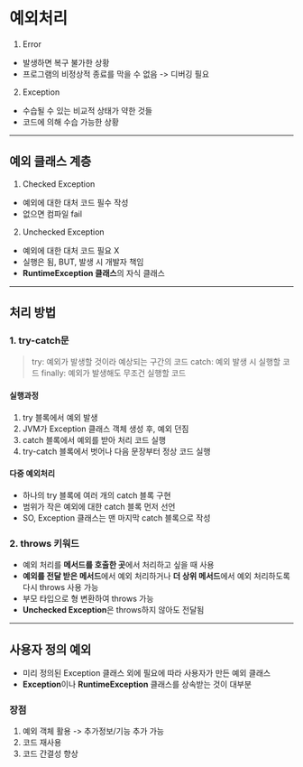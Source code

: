 # 예외처리
1. Error
  + 발생하면 복구 불가한 상황
  + 프로그램의 비정상적 종료를 막을 수 없음 -> 디버깅 필요

2. Exception
  + 수습될 수 있는 비교적 상태가 약한 것들
  + 코드에 의해 수습 가능한 상황

- - -
## 예외 클래스 계층
1. Checked Exception
  - 예외에 대한 대처 코드 필수 작성
  - 없으면 컴파일 fail
2. Unchecked Exception
  - 예외에 대한 대처 코드 필요 X
  - 실행은 됨, BUT, 발생 시 개발자 책임
  - **RuntimeException 클래스**의 자식 클래스

- - -

## 처리 방법
### 1. try-catch문
> try: 예외가 발생할 것이라 예상되는 구간의 코드
> catch: 예외 발생 시 실행할 코드
> finally: 예외가 발생해도 무조건 실행할 코드

#### 실행과정
1. try 블록에서 예외 발생
2. JVM가 Exception 클래스 객체 생성 후, 예외 던짐
3. catch 블록에서 예외를 받아 처리 코드 실행
4. try-catch 블록에서 벗어나 다음 문장부터 정상 코드 실행

#### 다중 예외처리
- 하나의 try 블록에 여러 개의 catch 블록 구현
- 범위가 작은 예외에 대한 catch 블록 먼저 선언
- SO, Exception 클래스는 맨 마지막 catch 블록으로 작성

### 2. throws 키워드
- 예외 처리를 **메서드를 호출한 곳**에서 처리하고 싶을 때 사용
- **예외를 전달 받은 메서드**에서 예외 처리하거나 **더 상위 메서드**에서 예외 처리하도록 다시 throws 사용 가능
- 부모 타입으로 형 변환하여 throws 가능
- **Unchecked Exception**은 throws하지 않아도 전달됨

- - -

## 사용자 정의 예외
- 미리 정의된 Exception 클래스 외에 필요에 따라 사용자가 만든 예외 클래스
- **Exception**이나 **RuntimeException** 클래스를 상속받는 것이 대부분

### 장점
1. 예외 객체 활용 -> 추가정보/기능 추가 가능
2. 코드 재사용
3. 코드 간결성 향상
